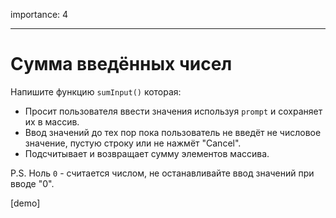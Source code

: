 importance: 4

---

# Сумма введённых чисел

Напишите функцию `sumInput()` которая:

- Просит пользователя ввести значения используя `prompt` и сохраняет их в массив.
- Ввод значений до тех пор пока пользователь не введёт не числовое значение, пустую строку или не нажмёт "Cancel".
- Подсчитывает и возвращает сумму элементов массива.

P.S. Ноль `0` - считается числом, не останавливайте ввод значений при вводе "0".

[demo]

